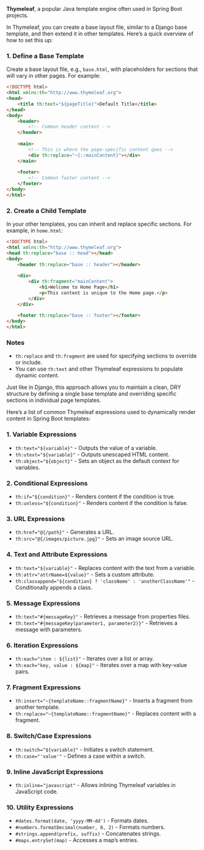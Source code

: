 **Thymeleaf**, a popular Java template engine often used in Spring Boot projects.

In Thymeleaf, you can create a base layout file, similar to a Django base template, and then extend it in other templates. Here’s a quick overview of how to set this up:

### 1. Define a Base Template
Create a base layout file, e.g., `base.html`, with placeholders for sections that will vary in other pages. For example:

```html
<!DOCTYPE html>
<html xmlns:th="http://www.thymeleaf.org">
<head>
    <title th:text="${pageTitle}">Default Title</title>
</head>
<body>
    <header>
        <!-- Common header content -->
    </header>
    
    <main>
        <!-- This is where the page-specific content goes -->
        <div th:replace="~{::mainContent}"></div>
    </main>
    
    <footer>
        <!-- Common footer content -->
    </footer>
</body>
</html>
```

### 2. Create a Child Template
In your other templates, you can inherit and replace specific sections. For example, in `home.html`:

```html
<!DOCTYPE html>
<html xmlns:th="http://www.thymeleaf.org">
<head th:replace="base :: head"></head>
<body>
    <header th:replace="base :: header"></header>
    
    <div>
        <div th:fragment="mainContent">
            <h1>Welcome to Home Page</h1>
            <p>This content is unique to the Home page.</p>
        </div>
    </div>
    
    <footer th:replace="base :: footer"></footer>
</body>
</html>
```

### Notes
- `th:replace` and `th:fragment` are used for specifying sections to override or include.
- You can use `th:text` and other Thymeleaf expressions to populate dynamic content.

Just like in Django, this approach allows you to maintain a clean, DRY structure by defining a single base template and overriding specific sections in individual page templates.

Here’s a list of common Thymeleaf expressions used to dynamically render content in Spring Boot templates:

### 1. **Variable Expressions**
   - `th:text="${variable}"` - Outputs the value of a variable.
   - `th:utext="${variable}"` - Outputs unescaped HTML content.
   - `th:object="${object}"` - Sets an object as the default context for variables.

### 2. **Conditional Expressions**
   - `th:if="${condition}"` - Renders content if the condition is true.
   - `th:unless="${condition}"` - Renders content if the condition is false.

### 3. **URL Expressions**
   - `th:href="@{/path}"` - Generates a URL.
   - `th:src="@{/images/picture.jpg}"` - Sets an image source URL.

### 4. **Text and Attribute Expressions**
   - `th:text="${variable}"` - Replaces content with the text from a variable.
   - `th:attr="attrName=${value}"` - Sets a custom attribute.
   - `th:classappend="${condition} ? 'className' : 'anotherClassName'"` - Conditionally appends a class.

### 5. **Message Expressions**
   - `th:text="#{messageKey}"` - Retrieves a message from properties files.
   - `th:text="#{messageKey(parameter1, parameter2)}"` - Retrieves a message with parameters.

### 6. **Iteration Expressions**
   - `th:each="item : ${list}"` - Iterates over a list or array.
   - `th:each="key, value : ${map}"` - Iterates over a map with key-value pairs.

### 7. **Fragment Expressions**
   - `th:insert="~{templateName::fragmentName}"` - Inserts a fragment from another template.
   - `th:replace="~{templateName::fragmentName}"` - Replaces content with a fragment.

### 8. **Switch/Case Expressions**
   - `th:switch="${variable}"` - Initiates a switch statement.
   - `th:case="'value'"` - Defines a case within a switch.

### 9. **Inline JavaScript Expressions**
   - `th:inline="javascript"` - Allows inlining Thymeleaf variables in JavaScript code.

### 10. **Utility Expressions**
   - `#dates.format(date, 'yyyy-MM-dd')` - Formats dates.
   - `#numbers.formatDecimal(number, 0, 2)` - Formats numbers.
   - `#strings.append(prefix, suffix)` - Concatenates strings.
   - `#maps.entrySet(map)` - Accesses a map’s entries.
